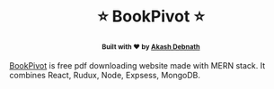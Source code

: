 <h1 align="center">
  <br>⭐ BookPivot ⭐<br> 
</h1>
<h4 align="center">
  <sub>Built with ❤︎ by
  <a href="https://github.com/noobcoder17">Akash Debnath</a>
</h4>
<a href="https://bookpivot.herokuapp.com">BookPivot</a> is free pdf downloading website made with MERN stack. It combines React, Rudux, Node, Expsess, MongoDB.
